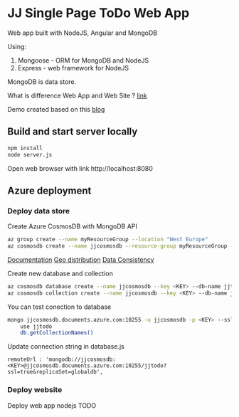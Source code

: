 # JJ Single Page ToDo Web App
Web app built with NodeJS, Angular and MongoDB

Using:
1. Mongoose - ORM for MongoDB and NodeJS
2. Express - web framework for NodeJS

MongoDB is data store.

What is difference Web App and Web Site ? [link](https://blog.nodejitsu.com/single-page-apps-with-nodejs/)

Demo created based on this [blog](https://scotch.io/tutorials/creating-a-single-page-todo-app-with-node-and-angular)

## Build and start server locally
```bash
npm install
node server.js
```

Open web browser with link http://localhost:8080

## Azure deployment
### Deploy data store
Create Azure CosmosDB with MongoDB API
```bash
az group create --name myResourceGroup --location "West Europe"
az cosmosdb create --name jjcosmosdb --resource-group myResourceGroup --kind MongoDB
```
[Documentation](https://docs.microsoft.com/en-us/azure/cosmos-db/tutorial-develop-mongodb-nodejs-part5)
[Geo distribution](https://docs.microsoft.com/en-us/azure/cosmos-db/distribute-data-globally)
[Data Consistency](https://docs.microsoft.com/en-us/azure/cosmos-db/consistency-levels)

Create new database and collection
```bash
az cosmosdb database create --name jjcosmosdb --key <KEY> --db-name jjtodo
az cosmosdb collection create --name jjcosmosdb --key <KEY> --db-name jjtodo --collection-name todos --throughput 400
```

You can test conection to database
```bash
mongo jjcosmosdb.documents.azure.com:10255 -u jjcosmosdb -p <KEY> --ssl --sslAllowInvalidCertificates
    use jjtodo
    db.getCollectionNames()
```

Update connection string in database.js
```
remoteUrl : 'mongodb://jjcosmosdb:<KEY>@jjcosmosdb.documents.azure.com:10255/jjtodo?ssl=true&replicaSet=globaldb',
```

### Deploy website
Deploy web app nodejs
TODO
